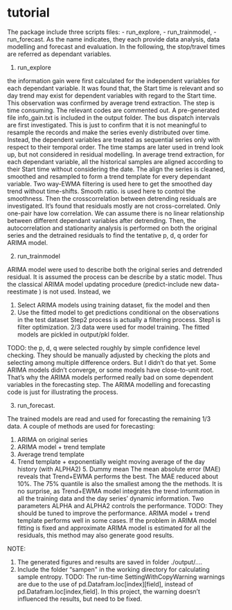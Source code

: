 # tutorial
The package include three scripts files: - run_explore, - run_trainmodel, - run_forecast. As the name indicates, they each provide data analysis, data modelling and forecast and evaluation. In the following, the stop/travel times are referred as dependant variables.


1. run_explore

the information gain were first calculated for the independent variables for each dependant variable. It was found that, the Start time is relevant and so day trend may exist for dependent variables with regard to the Start time. This observation was confirmed by average trend extraction.
The step is time consuming. The relevant codes are commented out. A pre-generated file info_gain.txt is included in the output folder.
The bus dispatch intervals are first investigated. This is just to confirm that it is not meaningful to resample the records and make the series evenly distributed over time. Instead, the dependent variables are treated as sequential series only with respect to their temporal order. The time stamps are later used in trend look up, but not considered in residual modelling.
In average trend extraction, for each dependant variable, all the historical samples are aligned according to their Start time without considering the date. The align the series is cleaned, smoothed and resampled to form a trend template for every dependant variable. Two way-EWMA filtering is used here to get the smoothed day trend without time-shifts.
Smooth ratio. <ALPHA> is used here to control the smoothness.
Then the crosscorrelation between detrending residuals are investigated. It’s found that residuals mostly are not cross-correlated. Only one-pair have low correlation. We can assume there is no linear relationship between different dependant variables after detrending.
Then, the autocorrelation and stationarity analysis is performed on both the original series and the detrained 
residuals to find the tentative p, d, q order for ARIMA model.


2. run_trainmodel

ARIMA model were used to describe both the original series and detrended residual.
It is assumed the process can be describe by a static model. Thus the classical ARIMA model updating procedure (predict-include new data-reestimate ) is not used. Instead, we
1. Select ARIMA models using training dataset, fix the model and then
2. Use the fitted model to get predictions conditional on the observations in the test dataset
Step2 process is actually a filtering process. Step1 is filter optimization.
2/3 data were used for model training. The fitted models are pickled in output/pkl folder.

TODO: the p, d, q were selected roughly by simple confidence level checking. They should be
manually adjusted by checking the plots and selecting among multiple difference orders. But I didn’t do that yet. Some ARIMA models didn’t converge, or some models have close-to-unit root. That’s why the ARIMA models performed really bad on some dependent variables in the forecasting step. The ARIMA modelling and forecasting code is just for illustrating the process.


3. run_forecast.

The trained models are read and used for forecasting the remaining 1/3 data. A couple of methods are used for forecasting:
1. ARIMA on original series
2. ARIMA model + trend template
3. Average trend template
4. Trend template + exponentially weight moving average of the day history (with ALPHA2) 5. Dummy mean
The mean absolute error (MAE) reveals that Trend+EWMA performs the best. The MAE reduced about 10%. The 75% quantile is also the smallest among the the methods.
It is no surprise, as Trend+EWMA model integrates the trend information in all the training data and the day series’ dynamic information. Two parameters ALPHA and ALPHA2 controls the performance. TODO: They should be tuned to improve the performance.
ARIMA model + trend template performs well in some cases. If the problem in ARIMA model fitting is fixed and approximate ARIMA model is estimated for all the residuals, this method may also generate good results.

NOTE:
1. The generated figures and results are saved in folder ./output/....
2. Include the folder “sampen" in the working directory for calculating sample entropy.
TODO: The run-time SettingWithCopyWarning warnings are due to the use of pd.Datafram.loc[index][field], instead of pd.Datafram.loc[index,field]. In this project, the warning doesn’t influenced the results, but need to be fixed.
